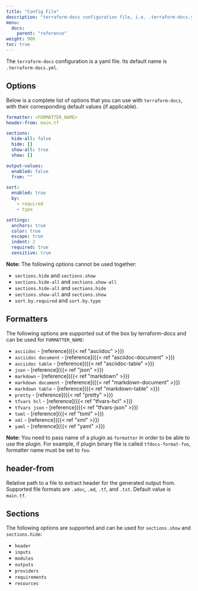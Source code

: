 ```yaml
---
title: "Config File"
description: "terraform-docs configuration file, i.e. .terraform-docs.yml"
menu:
  docs:
    parent: "reference"
weight: 900
toc: true
---
```


The `terraform-docs` configuration is a yaml file. Its default name is `.terraform-docs.yml`.

## Options

Below is a complete list of options that you can use with `terraform-docs`, with their
corresponding default values (if applicable).

```yaml
formatter: <FORMATTER_NAME>
header-from: main.tf

sections:
  hide-all: false
  hide: []
  show-all: true
  show: []

output-values:
  enabled: false
  from: ""

sort:
  enabled: true
  by:
    - required
    - type

settings:
  anchors: true
  color: true
  escape: true
  indent: 2
  required: true
  sensitive: true
```

**Note:** The following options cannot be used together:

- `sections.hide` and `sections.show`
- `sections.hide-all` and `sections.show-all`
- `sections.hide-all` and `sections.hide`
- `sections.show-all` and `sections.show`
- `sort.by.required` and `sort.by.type`

## Formatters

The following options are supported out of the box by terraform-docs and can be
used for `FORMATTER_NAME`:

- `asciidoc` - [reference]({{< ref "asciidoc" >}})
- `asciidoc document` - [reference]({{< ref "asciidoc-document" >}})
- `asciidoc table` - [reference]({{< ref "asciidoc-table" >}})
- `json` - [reference]({{< ref "json" >}})
- `markdown` - [reference]({{< ref "markdown" >}})
- `markdown document` - [reference]({{< ref "markdown-document" >}})
- `markdown table` - [reference]({{< ref "markdown-table" >}})
- `pretty` - [reference]({{< ref "pretty" >}})
- `tfvars hcl` - [reference]({{< ref "tfvars-hcl" >}})
- `tfvars json` - [reference]({{< ref "tfvars-json" >}})
- `toml` - [reference]({{< ref "toml" >}})
- `xml` - [reference]({{< ref "xml" >}})
- `yaml` - [reference]({{< ref "yaml" >}})

**Note:** You need to pass name of a plugin as `formatter` in order to be able to
use the plugin. For example, if plugin binary file is called `tfdocs-format-foo`,
formatter name must be set to `foo`.

## header-from

Relative path to a file to extract header for the generated output from. Supported
file formats are `.adoc`, `.md`, `.tf`, and `.txt`. Default value is `main.tf`.

## Sections

The following options are supported and can be used for `sections.show` and
`sections.hide`:

- `header`
- `inputs`
- `modules`
- `outputs`
- `providers`
- `requirements`
- `resources`
